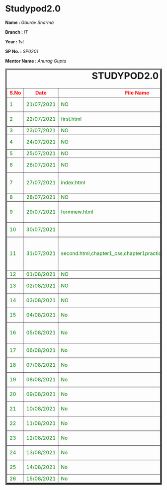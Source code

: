 # Studypod2.0
<body>
     <div>
    <p><b>Name : </b><i>Gaurav Sharma</i></p>
    <p><b>Branch : </b><i>IT</i></p>
    <p><b>Year : </b><i>1st</i></p>
    <p><b>SP No. : </b><i>SP0201</i></p>
    <p><b>Mentor Name : </b><i>Anurag Gupta</i></p>
</div>
    <div>
    <table border="5">
        <caption style="font-size: 30px;"><b>STUDYPOD2.0 DAILY REPORT</b> </caption>
        <thead style="color:red;">
            <tr>
                <th >S.No</th>
                <th >Date</th>
                <th >File Name</th>
                <th >Task</th>
                <th width="350">Difficulty</th>
                <th width="350">Solution</th>
            </thead>
            <tbody style="color:green;">
                  <tr>
                    <td>1</td>
                    <td>21/07/2021</td>
                    <td>NO</td>
                    <td>introduction to html</td>
                    <td>NO</td>
                    <td></td>
                </tr>
                  <tr>
                    <td>2</td>
                    <td>22/07/2021</td>
                    <td>first.html</td>
                    <td>my first html page</td>
                    <td>NO</td>
                    <td></td>
                </tr>
                  <tr>
                    <td>3</td>
                    <td>23/07/2021</td>
                    <td>NO</td>
                    <td>uses of tags</td>
                    <td>NO</td>
                    <td></td>
                </tr>
                  <tr>
                    <td>4</td>
                    <td>24/07/2021</td>
                    <td>NO</td>
                    <td>different type of tags</td>
                    <td>NO</td>
                    <td></td>
                  <tr>
                  <tr>
                    <td>5</td>
                    <td>25/07/2021</td>
                    <td>NO</td>
                    <td>table making</td>
                    <td>NO</td>
                    <td></td>
                </tr>
                <tr>
                    <td>6</td>
                    <td>26/07/2021</td>
                    <td>NO</td>
                    <td>head tags,seo tags</td>
                    <td>NO</td>
                    <td></td>
                </tr>
                <tr>
                    <td>7</td>
                    <td>27/07/2021</td>
                    <td>index.html</td>
                    <td>html forms,coaching form
                     </td>
                    <td>NO</td>
                    <td></td>
                </tr>
                 <tr>
                    <td>8</td>
                    <td>28/07/2021</td>
                    <td>NO</td>
                    <td> complete html</td>
                    <td>NO</td>
                    <td></td>
                 </tr> 
                 <tr>
                    <td>9</td>
                    <td>29/07/2021</td>
                    <td>formnew.html</td>
                    <td>modification of my index.html file </td>
                    <td>NO</td>
                    <td></td>
                 </tr>
                 <tr>
                    <td>10</td>
                    <td>30/07/2021</td>
                    <td></td>
                    <td>intrduction to css,what is css </td>
                    <td>NO</td>
                    <td></td>
                 </tr>
                 <tr>
                    <td>11</td>
                    <td>31/07/2021</td>
                    <td>second.html,chapter1_css,chapter1practice.pdf,chapter2css.pdf</td>
                    <td>my first css website,practice test, colours and backgrounds</td>
                    <td>NO</td>
                    <td></td>
                </tr>
                 <tr>
                    <td>12</td>
                    <td>01/08/2021</td>
                    <td>NO</td>
                    <td>css box model</td>
                    <td>NO</td>
                    <td></td>
                </tr>
                <tr>
                    <td>13</td>
                    <td>02/08/2021</td>
                    <td>NO</td>
                    <td>fonts and display</td>
                    <td>NO</td>
                    <td></td>
                </tr>
                <tr>
                    <td>14</td>
                    <td>03/08/2021</td>
                    <td>NO</td>
                    <td>positions and list,css flexbox</td>
                    <td>NO</td>
                    <td></td>
                </tr>
                  <tr>
                    <td>15</td>
                    <td>04/08/2021</td>
                    <td>No</td>
                    <td>css grid and media queries</td>
                    <td>NO</td>
                    <td></td>
                </tr>
                 <tr>
                    <td>16</td>
                    <td>05/08/2021</td>
                    <td>No</td>
                    <td>transforms ,transitions and animations</td>
                    <td>NO</td>
                    <td></td>
                </tr>
                 <tr>
                    <td>17</td>
                    <td>06/08/2021</td>
                    <td>No</td>
                    <td>Miniproject discussion</td>
                    <td>NO</td>
                    <td></td>
                </tr>
                 <tr>
                    <td>18</td>
                    <td>07/08/2021</td>
                    <td>No</td>
                    <td>Miniproject work</td>
                    <td>NO</td>
                    <td></td>
                </tr>
                 <tr>
                    <td>19</td>
                    <td>08/08/2021</td>
                    <td>No</td>
                    <td>miniproject work completed</td>
                    <td>NO</td>
                    <td></td>
                </tr>
                 <tr>
                    <td>20</td>
                    <td>09/08/2021</td>
                    <td>No</td>
                    <td>mainproject discussion</td>
                    <td>NO</td>
                    <td></td>
                </tr>
                 <tr>
                    <td>21</td>
                    <td>10/08/2021</td>
                    <td>No</td>
                    <td>no work due to fever</td>
                    <td></td>
                </tr>
                 <tr>
                    <td>22</td>
                    <td>11/08/2021</td>
                    <td>No</td>
                    <td>no work due to fever</td>
                    <td></td>
                </tr>
                 <tr>
                    <td>23</td>
                    <td>12/08/2021</td>
                    <td>No</td>
                    <td>no work due to fever</td>
                    <td></td>
                </tr>
                  <tr>
                    <td>24</td>
                    <td>13/08/2021</td>
                    <td>No</td>
                    <td>javascript started</td>
                    <td></td>
                </tr>
                 <tr>
                    <td>25</td>
                    <td>14/08/2021</td>
                    <td>No</td>
                    <td>introduction to javascript </td>
                    <td></td>
                </tr>
                 <tr>
                    <td>26</td>
                    <td>15/08/2021</td>
                    <td>No</td>
                    <td>-</td>
                    <td></td>
                </tr>
            </tbody>
        </table>
    </div>
</body>

